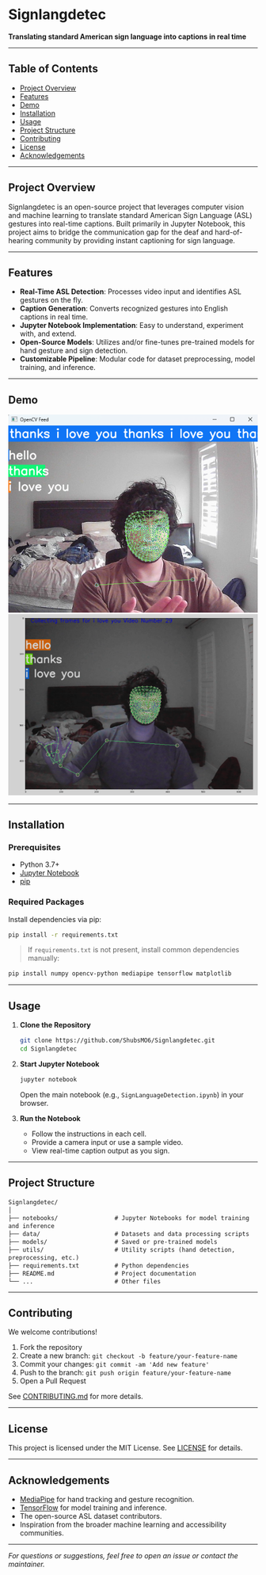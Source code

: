 # Signlangdetec

**Translating standard American sign language into captions in real time**

---

## Table of Contents

- [Project Overview](#project-overview)
- [Features](#features)
- [Demo](#demo)
- [Installation](#installation)
- [Usage](#usage)
- [Project Structure](#project-structure)
- [Contributing](#contributing)
- [License](#license)
- [Acknowledgements](#acknowledgements)

---

## Project Overview

Signlangdetec is an open-source project that leverages computer vision and machine learning to translate standard American Sign Language (ASL) gestures into real-time captions. Built primarily in Jupyter Notebook, this project aims to bridge the communication gap for the deaf and hard-of-hearing community by providing instant captioning for sign language.

---

## Features

- **Real-Time ASL Detection**: Processes video input and identifies ASL gestures on the fly.
- **Caption Generation**: Converts recognized gestures into English captions in real time.
- **Jupyter Notebook Implementation**: Easy to understand, experiment with, and extend.
- **Open-Source Models**: Utilizes and/or fine-tunes pre-trained models for hand gesture and sign detection.
- **Customizable Pipeline**: Modular code for dataset preprocessing, model training, and inference.

---

## Demo

![Demo Picture 1](demo1.png)
![Demo Picture 2](demo2.png)

---

## Installation

### Prerequisites

- Python 3.7+
- [Jupyter Notebook](https://jupyter.org/)
- [pip](https://pip.pypa.io/en/stable/)

### Required Packages

Install dependencies via pip:

```bash
pip install -r requirements.txt
```
> If `requirements.txt` is not present, install common dependencies manually:
```bash
pip install numpy opencv-python mediapipe tensorflow matplotlib
```

---

## Usage

1. **Clone the Repository**
    ```bash
    git clone https://github.com/ShubsMO6/Signlangdetec.git
    cd Signlangdetec
    ```

2. **Start Jupyter Notebook**
    ```bash
    jupyter notebook
    ```
    Open the main notebook (e.g., `SignLanguageDetection.ipynb`) in your browser.

3. **Run the Notebook**
    - Follow the instructions in each cell.
    - Provide a camera input or use a sample video.
    - View real-time caption output as you sign.

---

## Project Structure

```
Signlangdetec/
│
├── notebooks/                # Jupyter Notebooks for model training and inference
├── data/                     # Datasets and data processing scripts
├── models/                   # Saved or pre-trained models
├── utils/                    # Utility scripts (hand detection, preprocessing, etc.)
├── requirements.txt          # Python dependencies
├── README.md                 # Project documentation
└── ...                       # Other files
```

---

## Contributing

We welcome contributions!

1. Fork the repository
2. Create a new branch: `git checkout -b feature/your-feature-name`
3. Commit your changes: `git commit -am 'Add new feature'`
4. Push to the branch: `git push origin feature/your-feature-name`
5. Open a Pull Request

See [CONTRIBUTING.md](CONTRIBUTING.md) for more details.

---

## License

This project is licensed under the MIT License. See [LICENSE](LICENSE) for details.

---

## Acknowledgements

- [MediaPipe](https://mediapipe.dev/) for hand tracking and gesture recognition.
- [TensorFlow](https://www.tensorflow.org/) for model training and inference.
- The open-source ASL dataset contributors.
- Inspiration from the broader machine learning and accessibility communities.

---

*For questions or suggestions, feel free to open an issue or contact the maintainer.*
